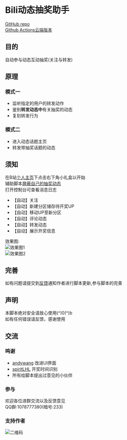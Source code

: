 # Bili动态抽奖助手
[GitHub repo](https://github.com/shanmite/Lottery)  
[Github Actions云端版本](https://github.com/shanmite/LotteryAutoScript)  

## 目的
自动参与动态互动抽奖(关注与转发)  

## 原理

### 模式一
- 监听指定的用户的转发动作  
- 鉴别**转发动态中**有关抽奖的动态  
- 复刻转发行为  

### 模式二
- 进入动态话题主页  
- 转发带抽奖话题的动态  

## 须知
在B站[个人主页](https://space.bilibili.com/)下点击右下角小礼盒以开始  
辅助脚本[屏蔽自己的抽奖动态](https://greasyfork.org/zh-CN/scripts/415724)  
打开控制台可查看消息日志  
- 【自动】关注  
- 【自动】新建分区储存待开奖UP  
- 【自动】移动UP至新分区  
- 【自动】评论动态  
- 【自动】转发动态  
- 【自动】展示开奖信息  

效果图:  
![效果图1](https://i.bmp.ovh/imgs/2020/12/9d969c83d989cc2e.png)  
![效果图2](https://i.bmp.ovh/imgs/2020/12/a212636f52bec481.png)  

## 完善
如有问题请提交到[反馈](https://greasyfork.org/zh-CN/scripts/412468-bili%E5%8A%A8%E6%80%81%E6%8A%BD%E5%A5%96%E5%8A%A9%E6%89%8B/feedback)通知作者进行脚本更新,参与脚本的完善  

## 声明
本脚本绝对安全请放心使用(^)0(^)b  
如有任何错误请反馈，感谢使用  

## 交流
### 鸣谢
- [andywang](https://github.com/andywang425) 改进UI界面  
- [spiritLHL](https://github.com/spiritLHL)  开奖时间识别  
- 所有给脚本提出过意见的小伙伴  

### 参与  
欢迎各位进群交流以及反馈意见  
QQ群:1078777380(暗号:233)  

### 支持作者  
![二维码](https://ftp.bmp.ovh/imgs/2020/11/28493ff919d52ce5.png)  